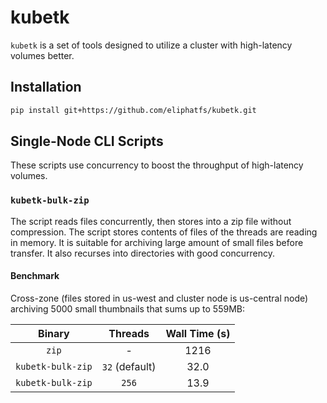 # kubetk
`kubetk` is a set of tools designed to utilize a cluster with high-latency volumes better.

## Installation

```bash
pip install git+https://github.com/eliphatfs/kubetk.git
```

## Single-Node CLI Scripts

These scripts use concurrency to boost the throughput of high-latency volumes.

### `kubetk-bulk-zip`

The script reads files concurrently, then stores into a zip file without compression.
The script stores contents of files of the threads are reading in memory.
It is suitable for archiving large amount of small files before transfer.
It also recurses into directories with good concurrency.

#### Benchmark

Cross-zone (files stored in us-west and cluster node is us-central node) archiving 5000 small thumbnails that sums up to 559MB:

| Binary | Threads | Wall Time (s) |
| :----: | :-----: | :--: |
| `zip` | - | 1216 |
| `kubetk-bulk-zip` | `32` (default) | 32.0 |
| `kubetk-bulk-zip` | `256` | 13.9 |
